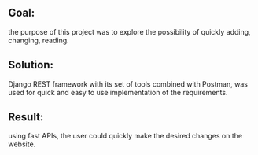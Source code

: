## Goal: 
the purpose of this project was to explore the possibility of quickly adding,
changing, reading.
## Solution: 
Django REST framework with its set of tools combined with Postman, was
used for quick and easy to use implementation of the requirements.
## Result: 
using fast APIs, the user could quickly make the desired changes on the website.
